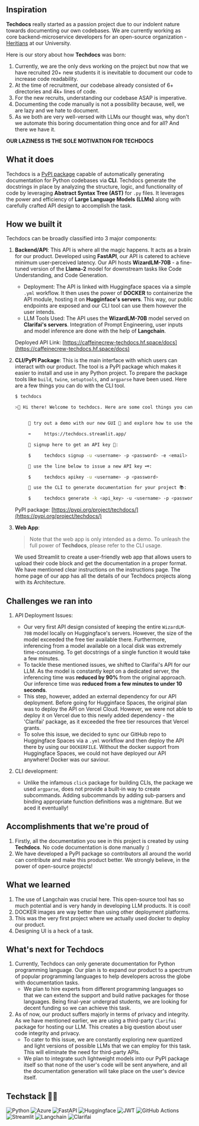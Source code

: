 ## Inspiration
**Techdocs** really started as a passion project due to our indolent nature towards documenting our own codebases. We are currently working as core backend-microservice developers for an open-source organization - [Heritians](https://github.com/Heritians) at our University. 

Here is our story about how **Techdocs** was born:

1. Currently, we are the only devs working on the project but now that we have recruited 20+ new students it is inevitable to document our code to increase code readability.
2. At the time of recruitment, our codebase already consisted of 6+ directories and 4k+ lines of code.
3. For the new recruits, understanding our codebase ASAP is imperative.
4. Documenting the code manually is not a possibility because, well, we are lazy and we hate to document.
5. As we both are very well-versed with LLMs our thought was, why don't we automate this boring documentation thing once and for all? And there we have it.

**OUR LAZINESS IS THE SOLE MOTIVATION FOR TECHDOCS**

## What it does
Techdocs is a [PyPI package](https://pypi.org/project/techdocs/) capable of automatically generating documentation for Python codebases via **CLI**. Techdocs generate the docstrings in place by analyzing the structure, logic, and functionality of code by leveraging **Abstract Syntax Tree (AST)** for `.py` files. It leverages the power and efficiency of **Large Language Models (LLMs)** along with carefully crafted API design to accomplish the task.

## How we built it
Techdocs can be broadly classified into 3 major components:

1. **Backend/API**:
This API is where all the magic happens. It acts as a brain for our product. Developed using **FastAPI**, our API is catered to achieve minimum user-perceived latency. Our API hosts **WizardLM-70B** - a fine-tuned version of the **Llama-2** model for downstream tasks like Code Understanding, and Code Generation.
   - Deployment: The API is linked with Huggingface spaces via a simple `.yml` workflow. It then uses the power of **DOCKER** to containerize the API module, hosting it on **Hugginface's servers**. This way, our public endpoints are exposed and our CLI tool can use them however the user intends.
   - LLM Tools Used: The API uses the **WizardLM-70B** model served on **Clarifai's servers**. Integration of Prompt Engineering, user inputs and model inference are done with the help of **Langchain**.

   Deployed API Link: [https://caffeinecrew-techdocs.hf.space/docs](https://caffeinecrew-techdocs.hf.space/docs)

2. **CLI/PyPI Package**:
This is the main interface with which users can interact with our product. The tool is a PyPI package which makes it easier to install and use in any Python project. To prepare the package tools like `build`, `twine`, `setuptools`, and `argparse` have been used. Here are a few things you can do with the CLI tool.

   ```bash
   $ techdocs

   >👋 Hi there! Welcome to techdocs. Here are some cool things you can do:


        💫 try out a demo with our new GUI 🚀 and explore how to use the CLI:

        ➡️     https://techdocs.streamlit.app/

        💫 signup here to get an API key 👤:

        $     techdocs signup -u <username> -p <password> -e <email>

        💫 use the line below to issue a new API key 🗝️:

        $     techdocs apikey -u <username> -p <password>

        💫 use the CLI to generate documentation for your project 📚:

        $     techdocs generate -k <api_key> -u <username> -p <password> -d <directory>
   ```

   PyPI package: [https://pypi.org/project/techdocs/](https://pypi.org/project/techdocs/)

3. **Web App**:
   > Note that the web app is only intended as a demo. To unleash the full power of **Techdocs**, please refer to the CLI usage.


   We used Streamlit to create a user-friendly web app that allows users to upload their code block and get the documentation in a proper format. We have mentioned clear instructions on the instructions page. The home page of our app has all the details of our Techdocs projects along with its Architecture.

## Challenges we ran into
1. API Deployment Issues:
   - Our very first API design consisted of keeping the entire `WizardLM-70B` model locally on Huggingface's servers. However, the size of the model exceeded the free tier available there. Furthermore, inferencing from a model available on a local disk was extremely time-consuming.  To get docstrings of a single function it would take a few minutes.
   - To tackle these mentioned issues, we shifted to Clarifai's API for our LLM. As the model is constantly kept on a dedicated server, the inferencing time was **reduced by 90%** from the original approach. Our inference time was **reduced from a few minutes to under 10 seconds**.
   - This step, however, added an external dependency for our API deployment. Before going for Hugginface Spaces, the original plan was to deploy the API on Vercel Cloud. However, we were not able to deploy it on Vercel due to this newly added dependency - the 'Clarifai' package, as it exceeded the free tier resources that Vercel grants.
   - To solve this issue, we decided to sync our GitHub repo to Huggingface Spaces via a `.yml` workflow and then deploy the API there by using our `DOCKERFILE`. Without the docker support from Huggingface Spaces, we could not have deployed our API anywhere! Docker was our saviour.

2. CLI development:
   - Unlike the infamous `click` package for building CLIs, the package we used `argparse`, does not provide a built-in way to create subcommands. Adding subcommands by adding sub-parsers and binding appropriate function definitions was a nightmare. But we aced it eventually!


## Accomplishments that we're proud of
1. Firstly, all the documentation you see in this project is created by using **Techdocs**. No code documentation is done manually :)
2. We have developed a PyPI package so contributors all around the world can contribute and make this product better. We strongly believe, in the power of open-source projects!

## What we learned
1. The use of Langchain was crucial here. This open-source tool has so much potential and is very handy in developing LLM products. It is cool!
2. DOCKER images are way better than using other deployment platforms.
3. This was the very first project where we actually used docker to deploy our product.
4. Designing UI is a heck of a task.

## What's next for Techdocs
1. Currently, Techdocs can only generate documentation for Python programming language. Our plan is to expand our product to a spectrum of popular programming languages to help developers across the globe with documentation tasks.
   - We plan to hire experts from different programming languages so that we can extend the support and build native packages for those languages. Being final-year undergrad students, we are looking for decent funding so we can achieve this task.
2. As of now, our product suffers majorly in terms of privacy and integrity. As we have mentioned earlier, we are using a third-party `Clarifai` package for hosting our LLM. This creates a big question about user code integrity and privacy.
   - To cater to this issue, we are constantly exploring new quantized and light versions of possible LLMs that we can employ for this task. This will eliminate the need for third-party APIs.
   - We plan to integrate such lightweight models into our PyPI package itself so that none of the user's code will be sent anywhere, and all the documentation generation will take place on the user's device itself.

## Techstack 🧑‍💻
![Python](https://img.shields.io/badge/python-3670A0?style=for-the-badge&logo=python&logoColor=ffdd54)
![Azure](https://img.shields.io/badge/azure_SQL-%230072C6.svg?style=for-the-badge&logo=microsoftazure&logoColor=white)
![FastAPI](https://img.shields.io/badge/FastAPI-005571?style=for-the-badge&logo=fastapi)
![Huggingface](https://img.shields.io/badge/huggingface-FFA500?style=for-the-badge&logo=huggingface&logoColor=white)
![JWT](https://img.shields.io/badge/JWT-black?style=for-the-badge&logo=JSON%20web%20tokens)
![GitHub Actions](https://img.shields.io/badge/github%20actions-%232671E5.svg?style=for-the-badge&logo=githubactions&logoColor=white)
![Streamlit](https://img.shields.io/badge/Streamlit-EA6566?style=for-the-badge&logo=streamlit&logoColor=white)
![Langchain](https://img.shields.io/badge/Langchain-F70A8D?style=for-the-badge&logo=langchain&logoColor=white)
![Clarifai](https://img.shields.io/badge/Clarifai-FFA500?style=for-the-badge&logo=clarifai&logoColor=white)
